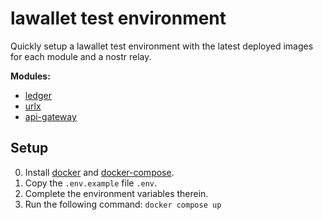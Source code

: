 # lawallet test environment

Quickly setup a lawallet test environment with the latest deployed images for each module and a nostr relay.

**Modules:**

- [ledger](https://github.com/lawalletio/ledger)
- [urlx](https://github.com/lawalletio/urlx)
- [api-gateway](https://github.com/lawalletio/api-gateway)

## Setup

0. Install [docker](https://docs.docker.com/engine/install/) and [docker-compose](https://docs.docker.com/compose/install/).
1. Copy the `.env.example` file `.env`.
2. Complete the environment variables therein.
3. Run the following command: `docker compose up`
